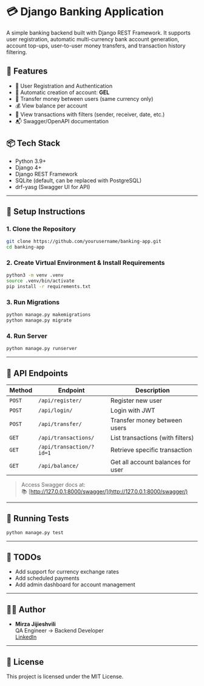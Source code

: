 # 💳 Django Banking Application

A simple banking backend built with Django REST Framework. It supports user registration, automatic multi-currency bank account generation, account top-ups, user-to-user money transfers, and transaction history filtering.

## 🚀 Features

- 🔐 User Registration and Authentication
- 🏦 Automatic creation of  account: **GEL**
- 💸 Transfer money between users (same currency only)
- 💰 View balance per account
- 📜 View transactions with filters (sender, receiver, date, etc.)
- 📬 Swagger/OpenAPI documentation


## 📦 Tech Stack

- Python 3.9+
- Django 4+
- Django REST Framework
- SQLite (default, can be replaced with PostgreSQL)
- drf-yasg (Swagger UI for API)

---

## 🔧 Setup Instructions

### 1. Clone the Repository

```bash
git clone https://github.com/yourusername/banking-app.git
cd banking-app
```

### 2. Create Virtual Environment & Install Requirements

```bash
python3 -m venv .venv
source .venv/bin/activate
pip install -r requirements.txt
```

### 3. Run Migrations

```bash
python manage.py makemigrations
python manage.py migrate
```

### 4. Run Server

```bash
python manage.py runserver
```

---

## 🔑 API Endpoints

| Method | Endpoint | Description |
|--------|----------|-------------|
| `POST` | `/api/register/` | Register new user |
| `POST` | `/api/login/` | Login with JWT |
| `POST` | `/api/transfer/` | Transfer money between users |
| `GET` | `/api/transactions/` | List transactions (with filters) |
| `GET` | `/api/transaction/?id=1` | Retrieve specific transaction |
| `GET` | `/api/balance/` | Get all account balances for user |

> Access Swagger docs at:  
> 📚 [http://127.0.0.1:8000/swagger/](http://127.0.0.1:8000/swagger/)

---

## 🧪 Running Tests

```bash
python manage.py test
```

---

## 📌 TODOs

- Add support for currency exchange rates
- Add scheduled payments
- Add admin dashboard for account management

---

## 🧑‍💻 Author

- **Mirza Jijieshvili**  
  QA Engineer → Backend Developer  
  [LinkedIn](https://www.linkedin.com/in/mirza-jijieshvili/)

---

## 📄 License

This project is licensed under the MIT License.